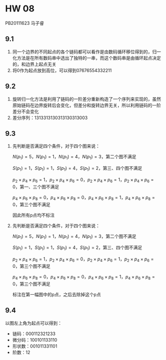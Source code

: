# HW 08

PB20111623 马子睿

## 9.1

1. 同一个边界的不同起点的各个链码都可以看作是由数码循环移位得到的，归一化方法是在所有数码串中选出了独特的一串，而这个数码串是由循环起点决定的，和边界上起点无关
2. 将0作为起点放到高位，可以得到07676554332211

## 9.2

1. 旋转归一化方法是利用了链码的一阶差分重新构造了一个序列来实现的，虽然原始链码在边界旋转后会变化，但差分和旋转边界无关，所以利用链码的一阶差分不会变化
2. 差分序列：1313313130313130313003

## 9.3

1. 先判断是否满足四个条件，对于四个图来说：

   $N(p_1) = 5$，$N(p_1) = 1$，$N(p_1) = 4$，$N(p_1) = 3$，第二个图不满足

   $S(p_1) = 1$，$S(p_1) = 1$，$S(p_1) = 4$，$S(p_1) = 2$，第三、四个图不满足

   $p_2\times p_4 \times p_6 = 1$，$p_2\times p_4 \times p_6 = 0$，$p_2\times p_4 \times p_6 = 1$，$p_2\times p_4 \times p_6 = 0$，第一、三个图不满足

   $p_4\times p_6 \times p_8 = 0$，$p_4\times p_6 \times p_8 = 0$，$p_4\times p_6 \times p_8 = 1$，$p_4\times p_6 \times p_8 = 0$，第三个图不满足

   因此所有p点均不标注

2. 先判断是否满足四个条件，对于四个图来说：

   $N(p_1) = 5$，$N(p_1) = 1$，$N(p_1) = 4$，$N(p_1) = 3$，第二个图不满足

   $S(p_1) = 1$，$S(p_1) = 1$，$S(p_1) = 4$，$S(p_1) = 2$，第三、四个图不满足

   $p_2\times p_4 \times p_6 = 1$，$p_2\times p_4 \times p_6 = 0$，$p_2\times p_4 \times p_6 = 1$，$p_2\times p_4 \times p_6 = 0$，第三个图不满足

   $p_4\times p_6 \times p_8 = 0$，$p_4\times p_6 \times p_8 = 0$，$p_4\times p_6 \times p_8 = 1$，$p_4\times p_6 \times p_8 = 0$，第三个图不满足

   标注在第一幅图中的p点，之后去除掉这个p点

## 9.4

以图左上角为起点可以得到：

* 链码：000112321233
* 微分码：100101133110
* 形状数：001011331101
* 阶数：12
